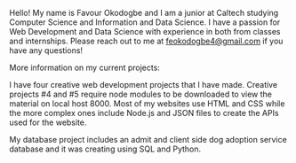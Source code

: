 Hello! My name is Favour Okodogbe and I am a junior at Caltech studying Computer Science and Information and Data 
Science. I have a passion for Web Development and Data Science with experience in both from classes and internships.
Please reach out to me at feokodogbe4@gmail.com if you have any questions!

More information on my current projects:

I have four creative web development projects that I have made. Creative projects #4 and #5 require node modules to be
downloaded to view the material on local host 8000. Most of my websites use HTML and CSS while the more complex ones
include Node.js and JSON files to create the APIs used for the website.

My database project includes an admit and client side dog adoption service database and it was creating using SQL and Python.

